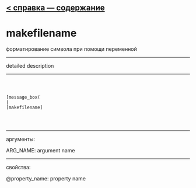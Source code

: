[< справка — содержание](ceammc_lib.html)
---

# makefilename


форматирование символа при помощи переменной

---

detailed description
<br>


---


```



[message_box(                                 
|
[makefilename]


            
```

---
аргументы:

ARG_NAME: argument name<br>

---
свойства:

@property_name: property name<br>

